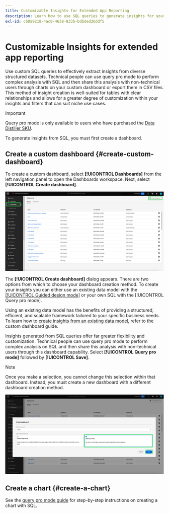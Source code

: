 ```yaml
---
title: Customizable Insights for Extended App Reporting
description: Learn how to use SQL queries to generate insights for your custom dashboards.
exl-id: c60a9218-4ac0-4638-833b-bdbded36ddf5
---
```

# Customizable Insights for extended app reporting

Use custom SQL queries to effectively extract insights from diverse structured datasets. Technical people can use query pro mode to perform complex analysis with SQL and then share this analysis with non-technical users through charts on your custom dashboard or export them in CSV files. This method of insight creation is well-suited for tables with clear relationships and allows for a greater degree of customization within your insights and filters that can suit niche use cases. 

>[!IMPORTANT]
>
>Query pro mode is only available to users who have purchased the [Data Distiller SKU](../../../query-service/data-distiller/overview.md).

To generate insights from SQL, you must first create a dashboard.

## Create a custom dashboard {#create-custom-dashboard}

To create a custom dashboard, select **[!UICONTROL Dashboards]** from the left navigation panel to open the Dashboards workspace. Next, select **[!UICONTROL Create dashboard]**.

![The Dashboard inventory with Create dashboard highlighted.](../../images/sql-insights/create-dashboard.png)

The **[!UICONTROL Create dashboard]** dialog appears. There are two options from which to choose your dashboard creation method. To create your insights you can either use an existing data model with the [[!UICONTROL Guided design mode]](../../user-defined-dashboards.md) or your own SQL with the [!UICONTROL Query pro mode]. 

<!-- Maybe reference Guided design mode in other places on UDD doc. -->

Using an existing data model has the benefits of providing a structured, efficient, and scalable framework tailored to your specific business needs. To learn how to [create insights from an existing data model](../../user-defined-dashboards.md#create-widget), refer to the custom dashboard guide.

Insights generated from SQL queries offer far greater flexibility and customization. Technical people can use query pro mode to perform complex analysis on SQL and then share this analysis with non-technical users through this dashboard capability. Select **[!UICONTROL Query pro mode]** followed by **[!UICONTROL Save]**.

>[!NOTE]
>
>Once you make a selection, you cannot change this selection within that dashboard. Instead, you must create a new dashboard with a different dashboard creation method.

![The [!UICONTROL Create dashboard] dialog with Query pro mode and Save highlighted.](../../images/sql-insights/query-pro-mode.png)

## Create a chart {#create-a-chart}

See the [query pro mode guide](../query-pro-mode/overview.md) for step-by-step instructions on creating a chart with SQL.
